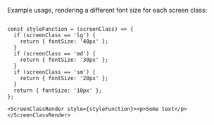 Example usage, rendering a different font size for each screen class:

```

const styleFunction = (screenClass) => {
  if (screenClass == 'lg') {
    return { fontSize: '40px' };
  }
  if (screenClass == 'md') {
    return { fontSize: '30px' };
  }
  if (screenClass == 'sm') {
    return { fontSize: '20px' };
  }
  return { fontSize: '10px' };
};

<ScreenClassRender style={styleFunction}><p>Some text</p></ScreenClassRender>

```

